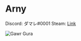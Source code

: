 # Arny

Discord: ダマレ#0001
Steam: [Link](https://steamcommunity.com/id/gooddeveloper/)

![Gawr Gura](https://i.chimame.co.uk/mfp23az0tuws9y)
